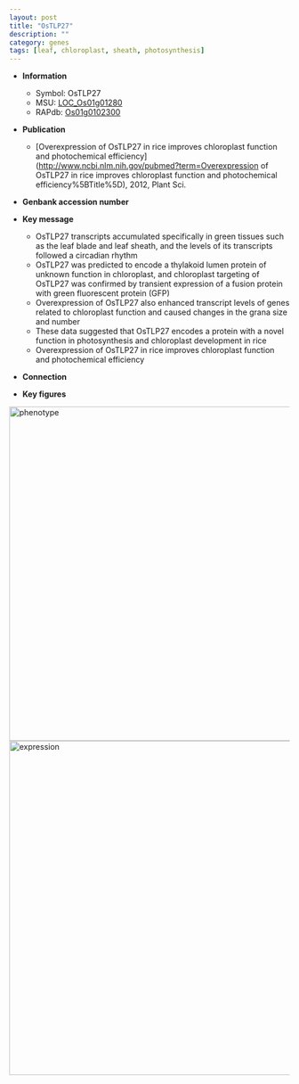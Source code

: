 ```yaml
---
layout: post
title: "OsTLP27"
description: ""
category: genes
tags: [leaf, chloroplast, sheath, photosynthesis]
---
```


* **Information**  
    + Symbol: OsTLP27  
    + MSU: [LOC_Os01g01280](http://rice.plantbiology.msu.edu/cgi-bin/ORF_infopage.cgi?orf=LOC_Os01g01280)  
    + RAPdb: [Os01g0102300](http://rapdb.dna.affrc.go.jp/viewer/gbrowse_details/irgsp1?name=Os01g0102300)  

* **Publication**  
    + [Overexpression of OsTLP27 in rice improves chloroplast function and photochemical efficiency](http://www.ncbi.nlm.nih.gov/pubmed?term=Overexpression of OsTLP27 in rice improves chloroplast function and photochemical efficiency%5BTitle%5D), 2012, Plant Sci.

* **Genbank accession number**  

* **Key message**  
    + OsTLP27 transcripts accumulated specifically in green tissues such as the leaf blade and leaf sheath, and the levels of its transcripts followed a circadian rhythm
    + OsTLP27 was predicted to encode a thylakoid lumen protein of unknown function in chloroplast, and chloroplast targeting of OsTLP27 was confirmed by transient expression of a fusion protein with green fluorescent protein (GFP)
    + Overexpression of OsTLP27 also enhanced transcript levels of genes related to chloroplast function and caused changes in the grana size and number
    + These data suggested that OsTLP27 encodes a protein with a novel function in photosynthesis and chloroplast development in rice
    + Overexpression of OsTLP27 in rice improves chloroplast function and photochemical efficiency

* **Connection**  

* **Key figures**  
<img src="http://funRiceGenes.github.io/images/OsTLP27.pheno.png" alt="phenotype"  style="width: 600px;"/>

<img src="http://funRiceGenes.github.io/images/OsTLP27.exp.png" alt="expression"  style="width: 600px;"/>



